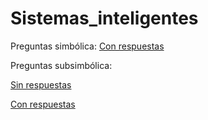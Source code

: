 # Sistemas_inteligentes

Preguntas simbólica:
  [Con respuestas](https://github.com/raulmouzo/Sistemas_inteligentes/blob/main/Preguntas_simbolica_respuestas.md)

Preguntas subsimbólica:

  [Sin respuestas](https://github.com/raulmouzo/Sistemas_inteligentes/blob/main/Preguntas_subsimbolica.md)
  
  [Con respuestas](https://github.com/raulmouzo/Sistemas_inteligentes/blob/main/Preguntas_subsimbolica_respuestas.md)
